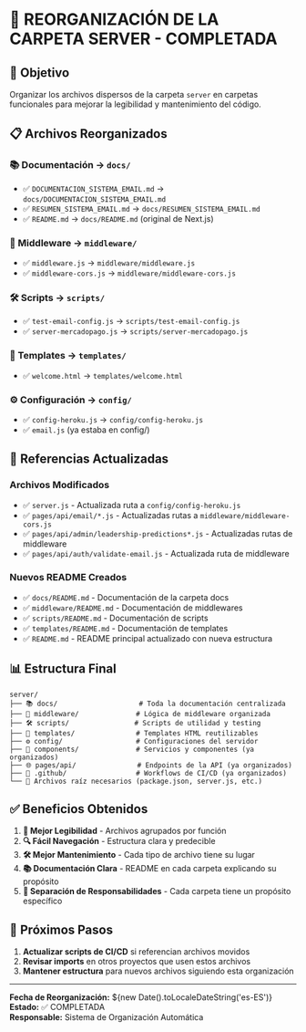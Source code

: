 # 📁 REORGANIZACIÓN DE LA CARPETA SERVER - COMPLETADA

## 🎯 Objetivo
Organizar los archivos dispersos de la carpeta `server` en carpetas funcionales para mejorar la legibilidad y mantenimiento del código.

## 📋 Archivos Reorganizados

### 📚 Documentación → `docs/`
- ✅ `DOCUMENTACION_SISTEMA_EMAIL.md` → `docs/DOCUMENTACION_SISTEMA_EMAIL.md`
- ✅ `RESUMEN_SISTEMA_EMAIL.md` → `docs/RESUMEN_SISTEMA_EMAIL.md`
- ✅ `README.md` → `docs/README.md` (original de Next.js)

### 🔧 Middleware → `middleware/`
- ✅ `middleware.js` → `middleware/middleware.js`
- ✅ `middleware-cors.js` → `middleware/middleware-cors.js`

### 🛠️ Scripts → `scripts/`
- ✅ `test-email-config.js` → `scripts/test-email-config.js`
- ✅ `server-mercadopago.js` → `scripts/server-mercadopago.js`

### 📧 Templates → `templates/`
- ✅ `welcome.html` → `templates/welcome.html`

### ⚙️ Configuración → `config/`
- ✅ `config-heroku.js` → `config/config-heroku.js`
- ✅ `email.js` (ya estaba en config/)

## 🔄 Referencias Actualizadas

### Archivos Modificados
- ✅ `server.js` - Actualizada ruta a `config/config-heroku.js`
- ✅ `pages/api/email/*.js` - Actualizadas rutas a `middleware/middleware-cors.js`
- ✅ `pages/api/admin/leadership-predictions*.js` - Actualizadas rutas de middleware
- ✅ `pages/api/auth/validate-email.js` - Actualizada ruta de middleware

### Nuevos README Creados
- ✅ `docs/README.md` - Documentación de la carpeta docs
- ✅ `middleware/README.md` - Documentación de middlewares
- ✅ `scripts/README.md` - Documentación de scripts
- ✅ `templates/README.md` - Documentación de templates
- ✅ `README.md` - README principal actualizado con nueva estructura

## 📊 Estructura Final

```
server/
├── 📚 docs/                    # Toda la documentación centralizada
├── 🔧 middleware/              # Lógica de middleware organizada
├── 🛠️ scripts/                # Scripts de utilidad y testing
├── 📧 templates/               # Templates HTML reutilizables
├── ⚙️ config/                  # Configuraciones del servidor
├── 🧩 components/              # Servicios y componentes (ya organizados)
├── 🌐 pages/api/               # Endpoints de la API (ya organizados)
├── 🔧 .github/                 # Workflows de CI/CD (ya organizados)
└── 📄 Archivos raíz necesarios (package.json, server.js, etc.)
```

## ✅ Beneficios Obtenidos

1. **📖 Mejor Legibilidad** - Archivos agrupados por función
2. **🔍 Fácil Navegación** - Estructura clara y predecible
3. **🛠️ Mejor Mantenimiento** - Cada tipo de archivo tiene su lugar
4. **📚 Documentación Clara** - README en cada carpeta explicando su propósito
5. **🎯 Separación de Responsabilidades** - Cada carpeta tiene un propósito específico

## 🚀 Próximos Pasos

1. **Actualizar scripts de CI/CD** si referencian archivos movidos
2. **Revisar imports** en otros proyectos que usen estos archivos
3. **Mantener estructura** para nuevos archivos siguiendo esta organización

---

**Fecha de Reorganización:** ${new Date().toLocaleDateString('es-ES')}  
**Estado:** ✅ COMPLETADA  
**Responsable:** Sistema de Organización Automática 